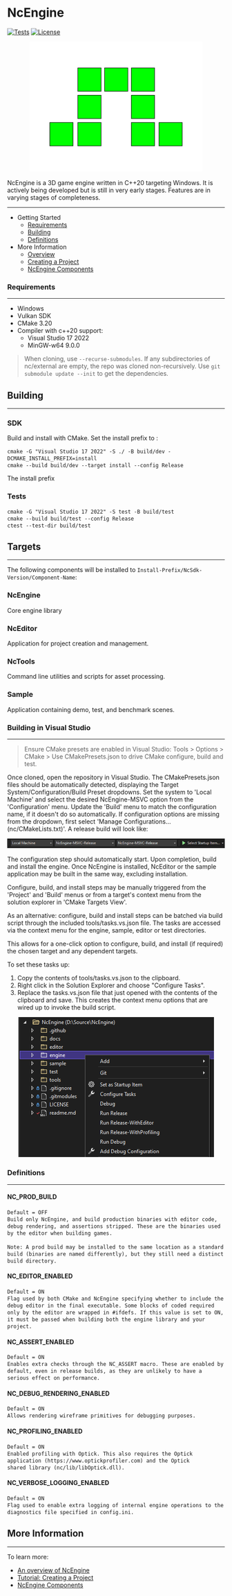 # NcEngine
[![Tests](https://github.com/McCallisterRomer/NCEngine/actions/workflows/Tests.yml/badge.svg)](https://github.com/McCallisterRomer/NCEngine/actions?query=workflow%3ATests)
[![License](https://img.shields.io/github/license/McCallisterRomer/NCEngine.svg)](https://github.com/McCallisterRomer/NCEngine/blob/vnext/LICENSE)

<p align="center">
  <img src="docs/Logo.png" />
</p>

NcEngine is a 3D game engine written in C++20 targeting Windows. It is actively being developed but is still in very early stages. Features are in varying stages of completeness.

-------------------
* Getting Started
    * [Requirements](#requirements)
    * [Building](#building)
    * [Definitions](#definitions)
* More Information
    * [Overview](docs/Overview.md)
    * [Creating a Project](docs/CreatingAProject.md)
    * [NcEngine Components](docs/EngineComponents.md)

### Requirements
----------------
* Windows
* Vulkan SDK
* CMake 3.20
* Compiler with c++20 support:
    * Visual Studio 17 2022
    * MinGW-w64 9.0.0

> When cloning, use `--recurse-submodules`. If any subdirectories of nc/external are empty, the repo was cloned non-recursively. Use `git submodule update --init` to get the dependencies.

## Building
------------
### SDK
Build and install with CMake. Set the install prefix to :
```
cmake -G "Visual Studio 17 2022" -S ./ -B build/dev -DCMAKE_INSTALL_PREFIX=install
cmake --build build/dev --target install --config Release
```

The install prefix 

### Tests
```
cmake -G "Visual Studio 17 2022" -S test -B build/test
cmake --build build/test --config Release
ctest --test-dir build/test
```

## Targets
-----------

The following components will be installed to `Install-Prefix/NcSdk-Version/Component-Name`:

### NcEngine
Core engine library

### NcEditor
Application for project creation and management.

### NcTools
Command line utilities and scripts for asset processing.

### Sample
Application containing demo, test, and benchmark scenes.

### Building in Visual Studio
-----------------------------

> Ensure CMake presets are enabled in Visual Studio: Tools > Options > CMake > Use CMakePresets.json to drive CMake configure, build and test.

Once cloned, open the repository in Visual Studio. The CMakePresets.json files should be automatically detected, displaying the Target System/Configuration/Build Preset dropdowns. Set the system to 'Local Machine' and select the desired NcEngine-MSVC option from the 'Configuration' menu. Update the 'Build' menu to match the configuration name, if it doesn't do so automatically. If configuration options are missing from the dropdown, first select 'Manage Configurations... (nc/CMakeLists.txt)'. A release build will look like:

<p align="center">
  <img src="docs/visual_studio_control.png" />
</p>

The configuration step should automatically start. Upon completion, build and install the engine. Once NcEngine is installed, NcEditor or the sample application may be built in the same way, excluding installation.

Configure, build, and install steps may be manually triggered from the 'Project' and 'Build' menus or from a target's context menu from the solution explorer in 'CMake Targets View'.

As an alternative: configure, build and install steps can be batched via build script through the included tools/tasks.vs.json file. The tasks are accessed via the context menu for the engine, sample, editor or test directories.

This allows for a one-click option to configure, build, and install (if required) the chosen target and any dependent targets.

To set these tasks up:

1. Copy the contents of tools/tasks.vs.json to the clipboard. 
2. Right click in the Solution Explorer and choose "Configure Tasks". 
3. Replace the tasks.vs.json file that just opened with the contents of the clipboard and save. 
This creates the context menu options that are wired up to invoke the build script.

<p align="center">
  <img src="docs/context_menu_build_tasks_vs.png" />
</p>

### Definitions
---------------
#### NC_PROD_BUILD
    Default = OFF
    Build only NcEngine, and build production binaries with editor code, debug rendering, and assertions stripped. These are the binaries used by the editor when building games.

    Note: A prod build may be installed to the same location as a standard build (binaries are named differently), but they still need a distinct build directory.

#### NC_EDITOR_ENABLED
    Default = ON
    Flag used by both CMake and NcEngine specifying whether to include the debug editor in the final executable. Some blocks of coded required only by the editor are wrapped in #ifdefs. If this value is set to ON, it must be passed when building both the engine library and your project.

#### NC_ASSERT_ENABLED
    Default = ON
    Enables extra checks through the NC_ASSERT macro. These are enabled by default, even in release builds, as they are unlikely to have a serious effect on performance.

#### NC_DEBUG_RENDERING_ENABLED
    Default = ON
    Allows rendering wireframe primitives for debugging purposes.

#### NC_PROFILING_ENABLED
    Default = ON
    Enabled profiling with Optick. This also requires the Optick application (https://www.optickprofiler.com) and the Optick
    shared library (nc/lib/libOptick.dll).

#### NC_VERBOSE_LOGGING_ENABLED
    Default = ON
    Flag used to enable extra logging of internal engine operations to the diagnostics file specified in config.ini.

## More Information
-------------------
To learn more:
* [An overview of NcEngine](docs/Overview.md)
* [Tutorial: Creating a Project](docs/CreatingAProject.md)
* [NcEngine Components](docs/EngineComponents.md)